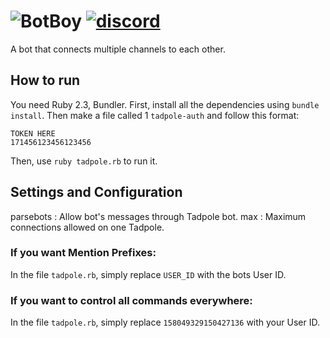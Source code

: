 ![BotBoy](https://raw.github.com/SnazzyPine25/Tadpole/master/tadpole-logo.png)
[![discord](https://img.shields.io/badge/discord-join-7289DA.svg)](https://discord.gg/bc4CHJw)
============
A bot that connects multiple channels to each other.

## How to run
You need Ruby 2.3, Bundler.
First, install all the dependencies using `bundle install`. Then make a file called 1 `tadpole-auth` and follow this format:
```
TOKEN HERE
171456123456123456
```
Then, use `ruby tadpole.rb` to run it.

## Settings and Configuration
parsebots : Allow bot's messages through Tadpole bot.
max : Maximum connections allowed on one Tadpole.

### If you want Mention Prefixes:
In the file `tadpole.rb`, simply replace `USER_ID` with the bots User ID.

### If you want to control all commands everywhere:
In the file `tadpole.rb`, simply replace `158049329150427136` with your User ID.
